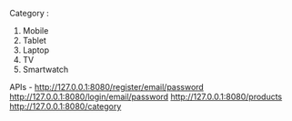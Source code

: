 Category :
1. Mobile 
2. Tablet
3. Laptop
4. TV
5. Smartwatch



APIs - 
http://127.0.0.1:8080/register/email/password
http://127.0.0.1:8080/login/email/password
http://127.0.0.1:8080/products
http://127.0.0.1:8080/category


